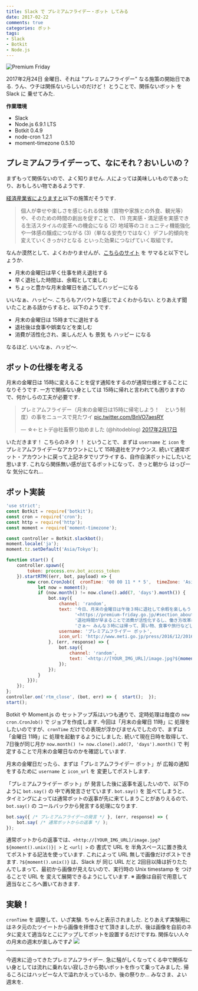 ```yaml
---
title: Slack で プレミアムフライデー・ボット してみる
date: 2017-02-22
comments: true
categories: ボット
tags:
- Slack
- Botkit
- Node.js
---
```


![](/images/slack/hanakin/premium-friday.png "Premium Friday")

2017年2月24日 金曜日、それは "プレミアムフライデー" なる施策の開始日である. うん、ウチは関係ないらしいのだけど！ とうことで、関係ないボット を Slack に 乗せてみた.


**作業環境**
- Slack
- Node.js 6.9.1 LTS
- Botkit 0.4.9
- node-cron 1.2.1
- moment-timezone 0.5.10


## プレミアムフライデーって、なにそれ？おいしいの？
まずもって関係ないので、よく知りません. 人によっては美味しいものであったり、おもしろい物であるようです.

[経済産業省によりますと](http://www.meti.go.jp/press/2016/12/20161212001/20161212001.html)以下の施策だそうです.
> 個人が幸せや楽しさを感じられる体験（買物や家族との外食、観光等）や、そのための時間の創出を促すことで、
> (1) 充実感・満足感を実感できる生活スタイルの変革への機会になる
> (2) 地域等のコミュニティ機能強化や一体感の醸成につながる
> (3)（単なる安売りではなく）デフレ的傾向を変えていくきっかけとなる
> といった効果につなげていく取組です。

なんか漠然として、よくわかりませんが、[こちらのサイト](https://premium-friday.go.jp/#section_about) を サマると以下でしょうか.
- 月末の金曜日は早く仕事を終え退社する
- 早く退社した時間は、余暇として楽しむ
- ちょっと豊かな月末金曜日を過ごしてハッピーになる

いいなぁ、ハッピ～. こちらもアバウトな感じでよくわからない.
とりあえず聞いたことある話からすると、以下のようです.
- 月末の金曜日は 15時までに退社する
- 退社後は食事や娯楽などを楽しむ
- 消費が活性化され、楽しんだ人 も 景気 も ハッピー になる

なるほど. いいなぁ、ハッピ～.


## ボットの仕様を考える
月末の金曜日は 15時に変えることを促す通知をするのが通常仕様とすることになりそうです. 一方で関係ない身としては 15時に帰れと言われても困りますので、何かしらの工夫が必要です.

<blockquote class="twitter-tweet" data-lang="ja"><p lang="ja" dir="ltr">プレミアムフライデー（月末の金曜日は15時に帰宅しよう！　という制度）の事をニュースで見たワイ <a href="https://t.co/BnVO7aesRY">pic.twitter.com/BnVO7aesRY</a></p>&mdash; ☆←ヒトデ@社畜祭り始めました (@hitodeblog) <a href="https://twitter.com/hitodeblog/status/832432499980537856">2017年2月17日</a></blockquote>
<script async src="//platform.twitter.com/widgets.js" charset="utf-8"></script>

いただきます！ こちらのネタ！！
ということで、まずは `username` と `icon` を プレミアムフライデーなアカウントにして 15時退社をアナウンス. 続いて通常ボット・アカウントに戻って上記ネタでリプライする、自作自演ボットにしたいと思います. これなら関係無い感が出てるボットになって、きっと朝から はっぴー な 気分になれ...


## ボット実装
```javascript
'use strict';
const Botkit = require('botkit');
const cron = require('cron');
const http = require('http');
const moment = require('moment-timezone');

const controller = Botkit.slackbot();
moment.locale('ja');
moment.tz.setDefault('Asia/Tokyo');

function start() {
    controller.spawn({
        token: process.env.bot_access_token
    }).startRTM((err, bot, payload) => {
        new cron.CronJob({  cronTime: '00 00 11 * * 5',  timeZone: 'Asia/Tokyo',  start: true,  onTick: () => {
            let now = moment();
            if (now.month() != now.clone().add(7, 'days').month()) {
                bot.say({
                    channel: 'random',
                    text: '今日、月末の金曜日は午後３時に退社して余暇を楽しもうという ' +
                          '<https://premium-friday.go.jp/#section_about|プレミアムフライデー> だよ！ ' +
                          '退社時間が早まることで消費が活性化するし、働き方改革にもつながる施策なんだ. ' +
                          'さぁ～ みんな３時には帰って、買い物、食事や旅行などして普段よりも豊かな生活を送ろう！！',
                    username: 'プレミアムフライデー ボット',
                    icon_url: 'http://www.meti.go.jp/press/2016/12/20161212001/20161212001-a.jpg'
                }, (err, response) => {
                    bot.say({
                        channel: 'random',
                        text: `<http://[YOUR_IMG_URL]/image.jpg?${moment().unix()}| >`
                    });
                });
            }
        }});
    });
};
controller.on('rtm_close', (bot, err) => {  start();  });
start();
```

Botkit や Moment.js の セットアップ系はいつも通りで、定時処理は毎度の `new cron.CronJob()` で ジョブを作成します.
今回は「月末の金曜日 11時」に 処理をしたいのですが、`cronTime` だけでの表現が浮かびませんでしたので、まずは「金曜日 11時」に 処理を起動するようにしました.
続いて現在日時を取得して、7日後が同じ月か `now.month() != now.clone().add(7, 'days').month()` で 判定することで月末の金曜日なのかを確認しています.

月末の金曜日だったら、まずは「プレミアムフライデー ボット」が 広報の通知をするために `username` と `icon_url` を 変更してポストします.

「プレミアムフライデー ボット」が 発言した後に返事を返したいので、以下のように `bot.say()` の 中で再発言させています. `bot.say()` を 並べてしまうと、タイミングによっては通常ボットの返事が先に来てしまうことがありえるので、`bot.say()` の コールバックから発言する処理になります.
```javascript
bot.say({ /* プレミアムフライデーの発言 */ }, (err, response) => {
    bot.say( /* 通常ボットからの返事 */ );
});
```

通常ボットからの返事では、`<http://[YOUR_IMG_URL]/image.jpg?${moment().unix()}| >` と `<url| >` の 書式で URL を 半角スペースに置き換えてポストする記法を使っています. これによって URL 無しで画像だけポストできます. `?${moment().unix()}` は、Slack が 同じ URL だと 2回目以降は折りたたんでしまって、最初から画像が見えないので、実行時の Unix timestamp を つけることで URL を 変えて展開できるようにしています.
※ 画像は自前で用意して適当なところへ置いておきます.


## 実験！
`cronTime` を 調整して、いざ実験. ちゃんと表示されました.
とりあえず実験用にはネタ元のたツイートから画像を拝借させて頂きましたが、後は画像を自前のネタに変えて適当なとこにアップしてボットを設置するだけですね. 関係ない人々の月末の週末が楽しみです♪
![](/images/slack/hanakin/01.png)


- - - -
今週末に迫ってきたプレミアムフライデー. 急に騒がしくなってくる中で関係ない身としては流れに乗れない寂しさから勢いボットを作って乗ってみました. 帰るころにはハッピーな人で溢れかえっているか、後の祭りか...
みなさま、よい週末を.
